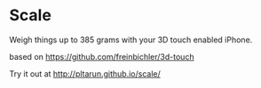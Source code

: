 # Scale
Weigh things up to 385 grams with your 3D touch enabled iPhone.

based on https://github.com/freinbichler/3d-touch

Try it out at http://pltarun.github.io/scale/
